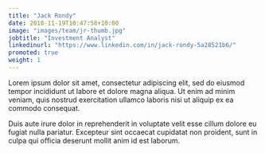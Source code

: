 ```yaml
---
title: "Jack Rondy"
date: 2018-11-19T10:47:58+10:00
image: "images/team/jr-thumb.jpg"
jobtitle: "Investment Analyst"
linkedinurl: "https://www.linkedin.com/in/jack-rondy-5a28521b6/"
promoted: true
weight: 1
---
```


Lorem ipsum dolor sit amet, consectetur adipiscing elit, sed do eiusmod tempor incididunt ut labore et dolore magna aliqua. Ut enim ad minim veniam, quis nostrud exercitation ullamco laboris nisi ut aliquip ex ea commodo consequat.

Duis aute irure dolor in reprehenderit in voluptate velit esse cillum dolore eu fugiat nulla pariatur. Excepteur sint occaecat cupidatat non proident, sunt in culpa qui officia deserunt mollit anim id est laborum.
